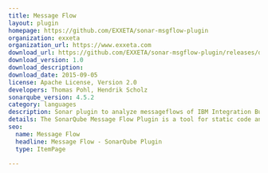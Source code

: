 ```yaml
---
title: Message Flow
layout: plugin
homepage: https://github.com/EXXETA/sonar-msgflow-plugin
organization: exxeta
organization_url: https://www.exxeta.com
download_url: https://github.com/EXXETA/sonar-msgflow-plugin/releases/download/1.0/sonar-msgflow-plugin-1.0.jar
download_version: 1.0
download_description: 
download_date: 2015-09-05
license: Apache License, Version 2.0
developers: Thomas Pohl, Hendrik Scholz
sonarqube_version: 4.5.2
category: languages
description: Sonar plugin to analyze messageflows of IBM Integration Bus projects.
details: The SonarQube Message Flow Plugin is a tool for static code analysis of message flows / integration flows developed for the IBM Websphere Message Broker / IBM Integration Bus. The plugin analyzes msgflow files regarding configuration and wiring of message flow nodes for the IBM Websphere Message Broker / IBM Integration Bus.
seo: 
  name: Message Flow
  headline: Message Flow - SonarQube Plugin
  type: ItemPage

---
```

